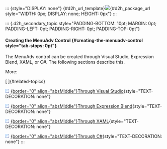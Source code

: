 ::: {style="DISPLAY: none"}
[](ms-xhelp:///?Id=d2h_url_template){#d2h_url_template}![](!package_url!){#d2h_package_url style="WIDTH: 0px; DISPLAY: none; HEIGHT: 0px"}
:::

::: {.d2h_secondary_topic style="PADDING-BOTTOM: 10pt; MARGIN: 0pt; PADDING-LEFT: 0pt; PADDING-RIGHT: 0pt; PADDING-TOP: 0pt"}
#### Creating the MenuAdv Control {#creating-the-menuadv-control style="tab-stops: 0pt"}

The MenuAdv control can be created through Visual Studio, Expression Blend, XAML, or C#. The following sections describe this.

More:

[ ]{#related-topics}

[![](button.gif){border="0" align="absMiddle"}Through Visual Studio](ms-xhelp:///?Id=0ca6be41-80fc-4c19-a494-7f8769699898){style="TEXT-DECORATION: none"}

[![](button.gif){border="0" align="absMiddle"}Through Expression Blend](ms-xhelp:///?Id=751a38f9-5dce-49a8-bf26-9d65848bcb57){style="TEXT-DECORATION: none"}

[![](button.gif){border="0" align="absMiddle"}Through XAML](ms-xhelp:///?Id=84f4ab87-9257-4274-bf09-191c3b694172){style="TEXT-DECORATION: none"}

[![](button.gif){border="0" align="absMiddle"}Through C#](ms-xhelp:///?Id=e9911571-eea9-4468-b164-2b366a57d0c8){style="TEXT-DECORATION: none"}
:::
